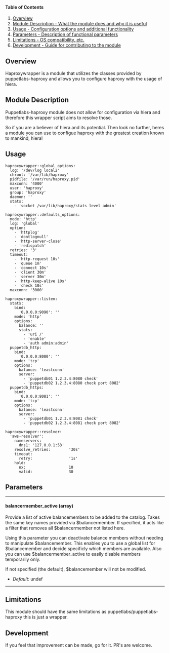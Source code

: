 #### Table of Contents

1. [Overview](#overview)
2. [Module Description - What the module does and why it is useful](#module-description)
3. [Usage - Configuration options and additional functionality](#usage)
4. [Parameters - Description of functional parameters](#parameters)
5. [Limitations - OS compatibility, etc.](#limitations)
6. [Development - Guide for contributing to the module](#development)

## Overview

Haproxywrapper is a module that utilizes the classes provided by puppetlabs-haproxy
and allows you to configure haproxy with the usage of hiera.


## Module Description

Puppetlabs-haproxy module does not allow for configuration via hiera and therefore
this wrapper script aims to resolve those.

So if you are a believer of hiera and its potential. Then look no further, heres
a module you can use to configue haproxy with the greatest creation known to mankind, hiera!

## Usage

```
haproxywrapper::global_options:
  log: '/dev/log local2'
  chroot: '/var/lib/haproxy'
  pidfile: '/var/run/haproxy.pid'
  maxconn: '4000'
  user: 'haproxy'
  group: 'haproxy'
  daemon: ''
  stats:
    - 'socket /var/lib/haproxy/stats level admin'

haproxywrapper::defaults_options:
  mode: 'http'
  log: 'global'
  option:
    - 'httplog'
    - 'dontlognull'
    - 'http-server-close'
    - 'redispatch'
  retries: '3'
  timeout:
    - 'http-request 10s'
    - 'queue 1m'
    - 'connect 10s'
    - 'client 30m'
    - 'server 30m'
    - 'http-keep-alive 10s'
    - 'check 10s'
  maxconn: '3000'

haproxywrapper::listen:
  stats:
    bind:
      '0.0.0.0:9090': ''
    mode: 'http'
    options:
      balance: ''
      stats:
        - 'uri /'
        - 'enable'
        - 'auth admin:admin'
  puppetdb_http:
    bind:
      '0.0.0.0:8080': ''
    mode: 'tcp'
    options:
      balance: 'leastconn'
      server:
        - 'puppetdb01 1.2.3.4:8080 check'
        - 'puppetdb02 1.2.3.4:8080 check port 8082'
  puppetdb_https:
    bind:
      '0.0.0.0:8081': ''
    mode: 'tcp'
    options:
      balance: 'leastconn'
      server:
        - 'puppetdb01 1.2.3.4:8081 check'
        - 'puppetdb02 1.2.3.4:8081 check port 8082'

haproxywrapper::resolver:
  'aws-resolver':
    nameservers:
      dns1: '127.0.0.1:53'
    resolve_retries:        '30s'
    timeout:
      retry:                '1s'
    hold:
      nx:                   10
      valid:                30

```

## Parameters

---
#### balancermember_active (array)
Provide a list of active balancemembers to be added to the catalog. Takes the same key names provided via $balancermember.
If specified, it acts like a filter that removes all $balancermember not listed here.

Using this parameter you can deactivate balance members without needing to manipulate $balancemember.
This enables you to use a global list for $balancemember and decide specificly which members are available.
Also you can use $balancermember_active to easily disable members temporarily only.

If not specified (the default), $balancemember will not be modified.

- *Default*: undef

---


## Limitations

This module should have the same limitations as puppetlabs/puppetlabs-haproxy
this is just a wrapper.

## Development

If you feel that improvement can be made, go for it. PR's are welcome.
